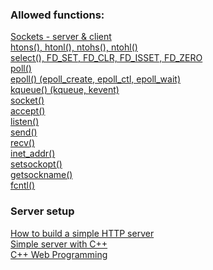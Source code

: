 <h3>Allowed functions:</h3>
<a href="https://www.bogotobogo.com/cplusplus/sockets_server_client.php" target="_blank">Sockets - server & client</a><br>
<a href="https://www.gta.ufrj.br/ensino/eel878/sockets/htonsman.html" target="_blank">htons(), htonl(), ntohs(), ntohl()</a><br>
<a href="https://www.tutorialspoint.com/unix_system_calls/_newselect.htm" target="_blank">select(), FD_SET, FD_CLR, FD_ISSET, FD_ZERO</a><br>
<a href="http://www.unixguide.net/unix/programming/2.1.2.shtml" target="_blank">poll()</a><br>
<a href="https://suchprogramming.com/epoll-in-3-easy-steps/" target="_blank">epoll() (epoll_create, epoll_ctl, epoll_wait)</a><br>
<a href="https://wiki.netbsd.org/tutorials/kqueue_tutorial/" target="_blank">kqueue() (kqueue, kevent)</a><br>
<a href="https://www.geeksforgeeks.org/socket-programming-cc/" target="_blank">socket()</a><br>
<a href="https://www.ibm.com/docs/en/zos/2.3.0?topic=functions-accept-accept-new-connection-socket" target="_blank">accept()</a><br>
<a href="https://www.ibm.com/docs/en/zos/2.4.0?topic=functions-listen-prepare-server-incoming-client-requests" target="_blank">listen()</a><br>
<a href="https://www.ibm.com/docs/en/zos/2.1.0?topic=functions-send-send-data-socket" target="_blank">send()</a><br>
<a href="https://www.ibm.com/docs/en/zos/2.3.0?topic=functions-recv-receive-data-socket" target="_blank">recv()</a><br>
<a href="https://pubs.opengroup.org/onlinepubs/009695399/functions/inet_addr.html" target="_blank">inet_addr()</a><br>
<a href="https://www.ibm.com/docs/en/zos/2.2.0?topic=functions-setsockopt-set-options-associated-socket" target="_blank">setsockopt()</a><br>
<a href="https://www.ibm.com/docs/en/zos/2.2.0?topic=functions-getsockname-get-name-socket" target="_blank">getsockname()</a><br>
<a href="https://www.ibm.com/docs/en/zvse/6.2?topic=SSB27H_6.2.0/fa2ti_call_fcntl.html" target="_blank">fcntl()</a><br>

<h3>Server setup</h3>
<a href="https://medium.com/from-the-scratch/http-server-what-do-you-need-to-know-to-build-a-simple-http-server-from-scratch-d1ef8945e4fa" target="_blank">How to build a simple HTTP server</a><br>
<a href="https://ncona.com/2019/04/building-a-simple-server-with-cpp/" target="_blank">Simple server with C++</a><br>
<a href="https://www.tutorialspoint.com/cplusplus/cpp_web_programming.htm" target="_blank">C++ Web Programming</a><br>
